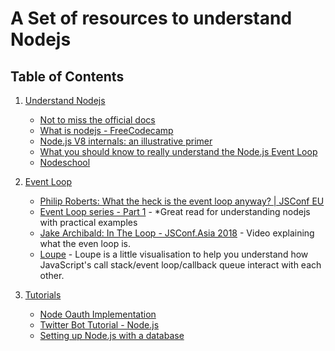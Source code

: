 # A Set of resources to understand Nodejs

## Table of Contents

1.  [Understand Nodejs](#1-understand-nodejs)

    - [Not to miss the official docs](https://nodejs.org/api/)
    - [What is nodejs - FreeCodecamp](https://medium.freecodecamp.org/what-exactly-is-node-js-ae36e97449f5)
    - [Node.js V8 internals: an illustrative primer](https://codeburst.io/node-js-v8-internals-an-illustrative-primer-83766e983bf6)
    - [What you should know to really understand the Node.js Event Loop](https://medium.com/the-node-js-collection/what-you-should-know-to-really-understand-the-node-js-event-loop-and-its-metrics-c4907b19da4c)
    - [Nodeschool](https://nodeschool.io/)

2)  [Event Loop](#2-event-loop)

    - [Philip Roberts: What the heck is the event loop anyway? | JSConf EU](https://www.youtube.com/watch?v=8aGhZQkoFbQ)
    - [Event Loop series - Part 1](https://jsblog.insiderattack.net/event-loop-and-the-big-picture-nodejs-event-loop-part-1-1cb67a182810) - \*Great read for understanding nodejs with practical examples
    - [Jake Archibald: In The Loop - JSConf.Asia 2018](https://www.youtube.com/watch?v=cCOL7MC4Pl0) - Video explaining what the even loop is.
    - [Loupe](http://latentflip.com/loupe) - Loupe is a little visualisation to help you understand how JavaScript's call stack/event loop/callback queue interact with each other.

3)  [Tutorials](#3-tutorials)

    - [Node Oauth Implementation](https://www.sohamkamani.com/blog/javascript/2018-06-24-oauth-with-node-js/)
    - [Twitter Bot Tutorial - Node.js](https://www.youtube.com/playlist?list=PLRqwX-V7Uu6atTSxoRiVnSuOn6JHnq2yV)
    - [Setting up Node.js with a database](https://hackernoon.com/setting-up-node-js-with-a-database-part-1-3f2461bdd77f)
